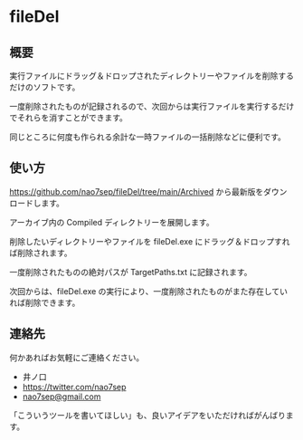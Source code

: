 # fileDel

## 概要

実行ファイルにドラッグ＆ドロップされたディレクトリーやファイルを削除するだけのソフトです。

一度削除されたものが記録されるので、次回からは実行ファイルを実行するだけでそれらを消すことができます。

同じところに何度も作られる余計な一時ファイルの一括削除などに便利です。

## 使い方

https://github.com/nao7sep/fileDel/tree/main/Archived から最新版をダウンロードします。

アーカイブ内の Compiled ディレクトリーを展開します。

削除したいディレクトリーやファイルを fileDel.exe にドラッグ＆ドロップすれば削除されます。

一度削除されたものの絶対パスが TargetPaths.txt に記録されます。

次回からは、fileDel.exe の実行により、一度削除されたものがまた存在していれば削除できます。

## 連絡先

何かあればお気軽にご連絡ください。

* 井ノ口
* https://twitter.com/nao7sep
* nao7sep@gmail.com

「こういうツールを書いてほしい」も、良いアイデアをいただければがんばります。
